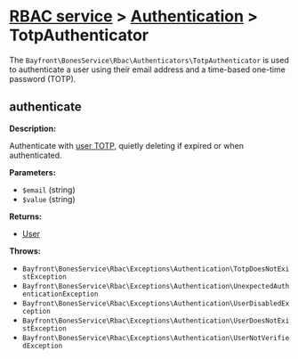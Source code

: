 # [RBAC service](../README.md) > [Authentication](README.md) > TotpAuthenticator

The `Bayfront\BonesService\Rbac\Authenticators\TotpAuthenticator` is used to authenticate a user using their
email address and a time-based one-time password (TOTP).

## authenticate

**Description:**

Authenticate with [user TOTP](../totp.md), quietly deleting if expired or when authenticated.

**Parameters:**

- `$email` (string)
- `$value` (string)

**Returns:**

- [User](../user.md)

**Throws:**

- `Bayfront\BonesService\Rbac\Exceptions\Authentication\TotpDoesNotExistException`
- `Bayfront\BonesService\Rbac\Exceptions\Authentication\UnexpectedAuthenticationException`
- `Bayfront\BonesService\Rbac\Exceptions\Authentication\UserDisabledException`
- `Bayfront\BonesService\Rbac\Exceptions\Authentication\UserDoesNotExistException`
- `Bayfront\BonesService\Rbac\Exceptions\Authentication\UserNotVerifiedException`